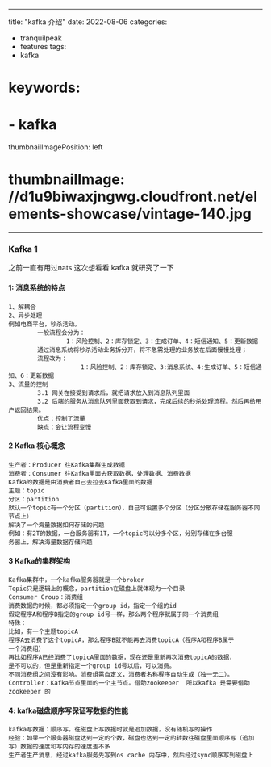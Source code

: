 

---
title: "kafka 介绍"
date: 2022-08-06
categories:
- tranquilpeak
- features
tags:
- kafka
# keywords:
# - kafka

thumbnailImagePosition: left
# thumbnailImage: //d1u9biwaxjngwg.cloudfront.net/elements-showcase/vintage-140.jpg
---

<!--more-->


### Kafka  1

之前一直有用过nats 这次想看看 kafka 就研究了一下

#### 1: 消息系统的特点

```
1、解耦合
2、异步处理
例如电商平台，秒杀活动。
        ⼀般流程会分为：
        		1：⻛险控制、2：库存锁定、3：⽣成订单、4：短信通知、5：更新数据
        通过消息系统将秒杀活动业务拆分开，将不急需处理的业务放在后⾯慢慢处理；
        流程改为：
					1：⻛险控制、2：库存锁定、3:消息系统、4:⽣成订单、5：短信通知、6：更新数据
3、流量的控制
        3.1 ⽹关在接受到请求后，就把请求放⼊到消息队列⾥⾯
        3.2 后端的服务从消息队列⾥⾯获取到请求，完成后续的秒杀处理流程。然后再给⽤户返回结果。
        优点：控制了流量
        缺点：会让流程变慢
```



#### 2 Kafka 核心概念

```
⽣产者：Producer 往Kafka集群⽣成数据
消费者：Consumer 往Kafka⾥⾯去获取数据，处理数据、消费数据
Kafka的数据是由消费者⾃⼰去拉去Kafka⾥⾯的数据
主题：topic
分区：partition
默认⼀个topic有⼀个分区（partition），⾃⼰可设置多个分区（分区分散存储在服务器不同
节点上）
解决了⼀个海量数据如何存储的问题
例如：有2T的数据，⼀台服务器有1T，⼀个topic可以分多个区，分别存储在多台服
务器上，解决海量数据存储问题
```

#### 3 Kafka的集群架构

```
Kafka集群中，⼀个kafka服务器就是⼀个broker
Topic只是逻辑上的概念，partition在磁盘上就体现为⼀个⽬录
Consumer Group：消费组
消费数据的时候，都必须指定⼀个group id，指定⼀个组的id
假定程序A和程序B指定的group id号⼀样，那么两个程序就属于同⼀个消费组
特殊：
⽐如，有⼀个主题topicA
程序A去消费了这个topicA，那么程序B就不能再去消费topicA（程序A和程序B属于
⼀个消费组）
再⽐如程序A已经消费了topicA⾥⾯的数据，现在还是重新再次消费topicA的数据，
是不可以的，但是重新指定⼀个group id号以后，可以消费。
不同消费组之间没有影响。消费组需⾃定义，消费者名称程序⾃动⽣成（独⼀⽆⼆）。
Controller：Kafka节点⾥⾯的⼀个主节点。借助zookeeper  所以kafka 是需要借助 zookeeper 的
```

#### 4: kafka磁盘顺序写保证写数据的性能

```
kafka写数据：顺序写，往磁盘上写数据时就是追加数据，没有随机写的操作
经验：如果一个服务器磁盘达到一定的个数，磁盘也达到一定的转数往磁盘⾥⾯顺序写（追加写）数据的速度和写内存的速度差不多
⽣产者⽣产消息，经过kafka服务先写到os cache 内存中，然后经过sync顺序写到磁盘上
```



